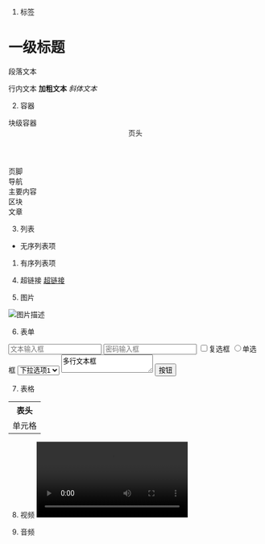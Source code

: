 1. 标签
  <h1>一级标题</h1>  <!-- h1到h6分别表示1-6级标题 -->
  <p>段落文本</p>
  <span>行内文本</span>
  <strong>加粗文本</strong>
  <em>斜体文本</em>

2. 容器
  <div>块级容器</div>
  <header>页头</header>
  <footer>页脚</footer>
  <nav>导航</nav>
  <main>主要内容</main>
  <section>区块</section>
  <article>文章</article>

3. 列表
  <ul>
      <li>无序列表项</li>
  </ul>
  <ol>
      <li>有序列表项</li>
  </ol>

4. 超链接
  <a href="https://example.com">超链接</a>

5. 图片
  <img src="图片地址" alt="图片描述">

6. 表单
  <form>
      <input type="text" placeholder="文本输入框">
      <input type="password" placeholder="密码输入框">
      <input type="checkbox">复选框
      <input type="radio">单选框
      <select>
          <option>下拉选项1</option>
      </select>
      <textarea>多行文本框</textarea>
      <button>按钮</button>
  </form>

7. 表格
  <table>
      <tr>  <!-- 表格行 -->
          <th>表头</th>
      </tr>
      <tr>
          <td>单元格</td>
      </tr>
  </table>

8. 视频
  <video src="视频源">视频</video>

9. 音频
  <audio src="音频源">音频</audio>